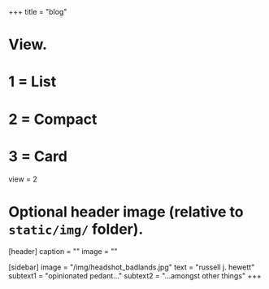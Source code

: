 +++
title = "blog"

# View.
#   1 = List
#   2 = Compact
#   3 = Card
view = 2

# Optional header image (relative to `static/img/` folder).
[header]
  caption = ""
  image = ""

[sidebar]
  image = "/img/headshot_badlands.jpg"
  text = "russell j. hewett"
  subtext1 = "opinionated pedant..."
  subtext2 = "...amongst other things"
+++
